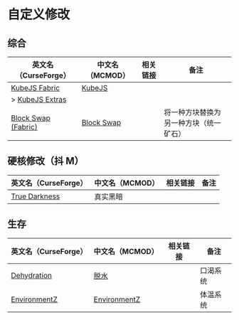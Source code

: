 # 自定义修改

## 综合

| 英文名（CurseForge）                                                                  | 中文名（MCMOD）                                    | 相关链接 | 备注                                   |
| ------------------------------------------------------------------------------------- | -------------------------------------------------- | -------- | -------------------------------------- |
| [KubeJS Fabric](https://www.curseforge.com/minecraft/mc-mods/kubejs-fabric)           | [KubeJS](https://www.mcmod.cn/class/2450.html)     |          |                                        |
| > [KubeJS Extras](https://www.curseforge.com/minecraft/mc-mods/kubejs-extras)         |                                                    |          |                                        |
| [Block Swap (Fabric)](https://www.curseforge.com/minecraft/mc-mods/block-swap-fabric) | [Block Swap](https://www.mcmod.cn/class/3865.html) |          | 将一种方块替换为另一种方块（统一矿石） |

## 硬核修改（抖 M）

| 英文名（CurseForge）                                                        | 中文名（MCMOD） | 相关链接 | 备注 |
| --------------------------------------------------------------------------- | --------------- | -------- | ---- |
| [True Darkness](https://www.curseforge.com/minecraft/mc-mods/true-darkness) | 真实黑暗        |          |      |

## 生存

| 英文名（CurseForge）                                                      | 中文名（MCMOD）                                      | 相关链接 | 备注     |
| ------------------------------------------------------------------------- | ---------------------------------------------------- | -------- | -------- |
| [Dehydration](https://www.curseforge.com/minecraft/mc-mods/dehydration)   | [脱水](https://www.mcmod.cn/class/3883.html)         |          | 口渴系统 |
| [EnvironmentZ](https://www.curseforge.com/minecraft/mc-mods/environmentz) | [EnvironmentZ](https://www.mcmod.cn/class/5055.html) |          | 体温系统 |
